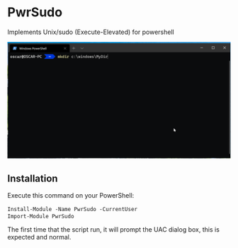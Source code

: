 # PwrSudo
Implements Unix/sudo (Execute-Elevated) for powershell

![Screenshoot](https://github.com/ocalvo/PwrSudo/raw/master/PwrSudo.gif)

## Installation

Execute this command on your PowerShell:
```
Install-Module -Name PwrSudo -CurrentUser
Import-Module PwrSudo
```
The first time that the script run, it will prompt the UAC dialog box, this is expected and normal.

